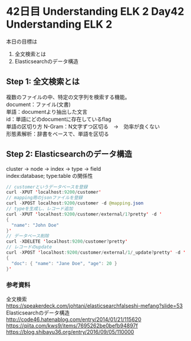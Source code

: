 # 42日目 Understanding ELK 2 Day42 Understanding ELK 2

本日の目標は
1. 全文検索とは
2. Elasticsearchのデータ構造


## Step 1: 全文検索とは
複数のファイルの中、特定の文字列を検索する機能。  
document：ファイル(文書)  
単語：documentより抽出した文言  
id：単語にどのdocumentに存在しているflag  
単語の区切り方
N-Gram：N文字ずつ区切る　→　効率が良くない  
形態素解析：辞書をベースで、単語を区切る  

## Step 2: Elasticsearchのデータ構造
cluster -> node -> index -> type -> field  
index:database; type:table の関係性  

```java
// customerというデータベースを登録
curl -XPUT 'localhost:9200/customer'
// mapping用のjsonファイルを登録
curl -XPOST localhost:9200/customer -d @mapping.json
// typeを生成し、レコード追加
curl -XPUT 'localhost:9200/customer/external/1?pretty' -d '
{
  "name": "John Doe"
}'
// データベース削除
curl -XDELETE 'localhost:9200/customer?pretty'
// レコードのupdate
curl -XPOST 'localhost:9200/customer/external/1/_update?pretty' -d '
{
  "doc": { "name": "Jane Doe", "age": 20 }
}'

```


### 参考資料
全文検索  
https://speakerdeck.com/johtani/elasticsearchfalseshi-mefang?slide=53  
Elasticsearchのデータ構造  
http://code46.hatenablog.com/entry/2014/01/21/115620  
https://qiita.com/kws9/items/7695262be0befb94897f  
https://blog.shibayu36.org/entry/2016/09/05/110000  
